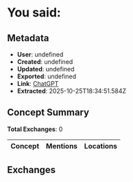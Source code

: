 # **You said:**

## Metadata

- **User**: undefined
- **Created**: undefined
- **Updated**: undefined
- **Exported**: undefined
- **Link**: [ChatGPT](undefined)
- **Extracted**: 2025-10-25T18:34:51.584Z

## Concept Summary

**Total Exchanges**: 0

| Concept | Mentions | Locations |
|---------|----------|----------|

## Exchanges

